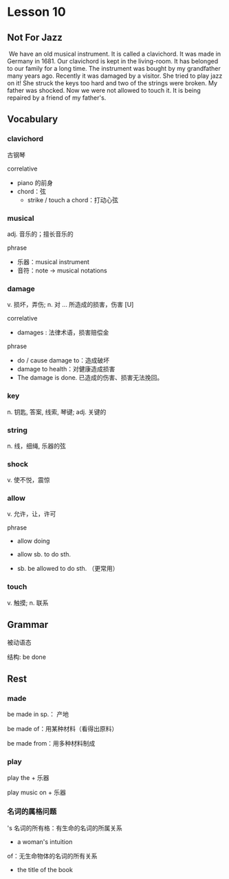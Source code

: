 # Lesson 10

## Not For Jazz

​	We have an old musical instrument. It is called a clavichord. It was made in Germany in 1681. Our clavichord is kept in the living-room. It has belonged to our family for a long time. The instrument was bought by my grandfather many years ago. Recently it was damaged by a visitor. She tried to play jazz on it! She struck the keys too hard and two of the strings were broken. My father was shocked. Now we were not allowed to touch it. It is being repaired by a friend of my father's.

## Vocabulary

### clavichord

古钢琴

correlative

* piano 的前身
* chord：弦
  * strike / touch a chord：打动心弦

### musical

adj. 音乐的；擅长音乐的

phrase

* 乐器：musical instrument
* 音符：note → musical notations

### damage

v. 损坏，弄伤; n. 对 ... 所造成的损害，伤害 [U]

correlative

* damages : 法律术语，损害赔偿金

phrase

* do / cause damage to：造成破坏
* damage to health：对健康造成损害
* The damage is done. 已造成的伤害、损害无法挽回。

### key

n. 钥匙, 答案, 线索, 琴键; adj. 关键的

### string

n. 线，细绳,  乐器的弦

### shock

v. 使不悦，震惊

### allow

v. 允许，让，许可

phrase

* allow doing

* allow sb. to do sth.

* sb. be allowed to do sth. （更常用）

### touch

v. 触摸; n. 联系

## Grammar

被动语态

结构: be done

## Rest

### made

be made in sp.： 产地

be made of：用某种材料（看得出原料）

be made from：用多种材料制成

### play

play the + 乐器

play music on + 乐器

### 名词的属格问题

's 名词的所有格：有生命的名词的所属关系

* a woman's intuition

of：无生命物体的名词的所有关系

* the title of the book 

